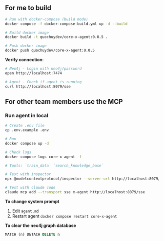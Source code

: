 ## For me to build

```sh
# Run with docker-compose (build mode)
docker compose -f docker-compose-build.yml up -d --build

# Build docker image
docker build -t quochuydev/core-x-agent:0.0.5 .

# Push docker image
docker push quochuydev/core-x-agent:0.0.5
```

**Verify connection**:

```sh
# Neo4j - Login with neo4j/password
open http://localhost:7474

# Agent - Check if agent is running
curl http://localhost:8079/sse
```

## For other team members use the MCP

### Run agent in local

```sh
# Create .env file
cp .env.example .env

# Run
docker compose up -d

# Check logs
docker compose logs core-x-agent -f

# Tools: `train_data` `search_knowledge_base`

# Test with inspector
npx @modelcontextprotocol/inspector --server-url http://localhost:8079/sse

# Test with claude code
claude mcp add --transport sse x-agent http://localhost:8079/sse
```

**To change system prompt**

1. Edit `agent.md`
2. Restart agent `docker compose restart core-x-agent`

**To clear the neo4j graph database**

```sql
MATCH (n) DETACH DELETE n
```
